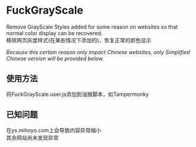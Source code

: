 # FuckGrayScale
Remove GrayScale Styles added for some reason on websites so that normal color display can be recovered.  
移除网页灰度样式(在某些情况下添加的)，恢复正常的颜色显示  

*Because this certain reason only impact Chinese websites, only Simplified Chinese version will be provided below.*  

## 使用方法
将FuckGrayScale.user.js添加到油猴脚本，如Tampermonky  

## 已知问题
在ys.mihoyo.com上会导致内容异常缩小  
其余网站尚未发现异常  
